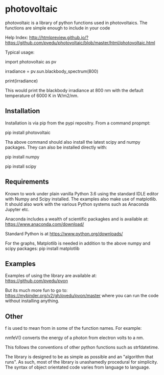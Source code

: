 # photovoltaic


photovoltaic is a library of python functions used in photovoltaics. The functions are simple enough to include in your code

Help Index: http://htmlpreview.github.io/?https://github.com/pvedu/photovoltaic/blob/master/html/photovoltaic.html


Typical usage:


  import photovoltaic as pv

  irradiance = pv.sun.blackbody_spectrum(800)

  print(irradiance)

This would print the blackbody irradiance at 800 nm with the default temperature of 6000 K in W/m2/nm.


## Installation


Installation is via pip from the pypi repositry. From a command propmpt:

  pip install photovoltaic
	
Tha above command should also install the latest scipy and numpy packages. They can also be installed directly with:

  pip install numpy

  pip install scipy

## Requirements

Known to work under plain vanilla Python 3.6 using the standard IDLE editor with Numpy and Scipy installed. The examples also make use of matplotlib. It should also work with the  various Python systems such as Anaconda Jupyter etc.


Anaconda includes a wealth of scientific packagkes and is available at: https://www.anaconda.com/download/ 

Standard Python is at https://www.python.org/downloads/

For the graphs, Matplotlib is needed in addition to the above numpy and scipy packages:
  pip install matplotlib



## Examples


Examples of using the library are available at:
https://github.com/pvedu/pvon

But its much more fun to go to: https://mybinder.org/v2/gh/pvedu/pvon/master
where you can run the code without installing anything.


## Other

f is used to mean from in some of the function names. For example:

nmfeV() converts the energy of a photon from electron volts to a nm.

This follows the conventions of other python functions such as strfdatetime.


The library is designed to be as simple as possible and an "algorithm that runs". As such, most of the library is unashamedly procedural for simplicity. The syntax of object orientated code varies from language to language.
